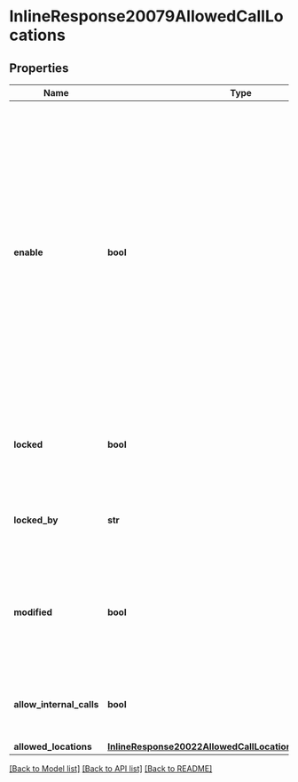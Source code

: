# InlineResponse20079AllowedCallLocations

## Properties
Name | Type | Description | Notes
------------ | ------------- | ------------- | -------------
**enable** | **bool** | Whether to define where the extension or user can make and accept calls and send SMS. When the extension or user is outside of the allowed locations, calls will follow \&quot;When a call is not answered\&quot; settings, meanwhile outbound and inbound emergency calls and SMS will still be allowed. Note: SMS settings will only be available to users. | [optional] 
**locked** | **bool** | Whether the senior administrator allows users to modify the current settings. | [optional] 
**locked_by** | **str** | Which level of administrator prohibits modifying the current settings. | [optional] 
**modified** | **bool** | Whether the current settings have been modified. If modified, they can be reset (displayed when using the new policy framework). | [optional] 
**allow_internal_calls** | **bool** | Whether to allow internal calls/SMS when outside of allowed locations. | [optional] 
**allowed_locations** | [**InlineResponse20022AllowedCallLocationsAllowedLocations**](InlineResponse20022AllowedCallLocationsAllowedLocations.md) |  | [optional] 

[[Back to Model list]](../README.md#documentation-for-models) [[Back to API list]](../README.md#documentation-for-api-endpoints) [[Back to README]](../README.md)

